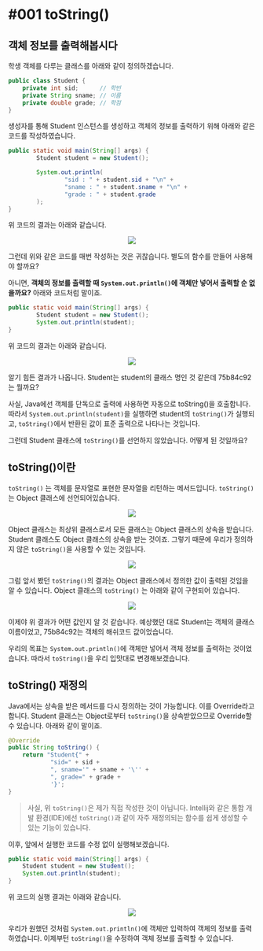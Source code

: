 # #001 toString()

## 객체 정보를 출력해봅시다

학생 객체를 다루는 클래스를 아래와 같이 정의하겠습니다.

```java
public class Student {
    private int sid;      // 학번
    private String sname; // 이름
    private double grade; // 학점
}
```

생성자를 통해 Student 인스턴스를 생성하고 객체의 정보를 출력하기 위해 아래와 같은 코드를 작성하였습니다.

```java
public static void main(String[] args) {
        Student student = new Student();

        System.out.println(
                "sid : " + student.sid + "\n" +
                "sname : " + student.sname + "\n" +
                "grade : " + student.grade
        );
}
```

위 코드의 결과는 아래와 같습니다.

<p align="center"><img src="../../images/JAVA/#001 toString()-Untitled.png"></p>

그런데 위와 같은 코드를 매번 작성하는 것은 귀찮습니다. 별도의 함수를 만들어 사용해야 할까요?

아니면, **객체의 정보를 출력할 때 `System.out.println()`에 객체만 넣어서 출력할 순 없을까요?** 아래와 코드처럼 말이죠.

```java
public static void main(String[] args) {
        Student student = new Student();
        System.out.println(student);
}
```

위 코드의 결과는 아래와 같습니다.

<p align="center"><img src="../../images/JAVA/#001 toString()-Untitled 1.png"></p>

알기 힘든 결과가 나옵니다. Student는 student의 클래스 명인 것 같은데 75b84c92는 뭘까요?

사실, Java에선 객체를 단독으로 출력에 사용하면 자동으로 toString()을 호출합니다. 따라서 `System.out.println(student)`을 실행하면 student의 `toString()`가 실행되고, `toString()`에서 반환된 값이 표준 출력으로 나타나는 것입니다. 

그런데 Student 클래스에 `toString()`를 선언하지 않았습니다. 어떻게 된 것일까요?

## toString()이란

`toString()` 는 객체를 문자열로 표현한 문자열을 리턴하는 메서드입니다. `toString()`는 Object 클래스에 선언되어있습니다. 

<p align="center"><img src="../../images/JAVA/#001 toString()-Untitled 2.png"></p>

Object 클래스는 최상위 클래스로서 모든 클래스는 Object 클래스의 상속을 받습니다. Student 클래스도 Object 클래스의 상속을 받는 것이죠. 그렇기 때문에 우리가 정의하지 않은 `toString()`을 사용할 수 있는 것입니다.

<p align="center"><img src="../../images/JAVA/#001 toString()-Untitled 3.png"></p>

그럼 앞서 봤던 `toString()`의 결과는 Object 클래스에서 정의한 값이 출력된 것임을 알 수 있습니다. Object 클래스의 `toString()` 는 아래와 같이 구현되어 있습니다.

<p align="center"><img src="../../images/JAVA/#001 toString()-Untitled 4.png"></p>

이제야 위 결과가 어떤 값인지 알 것 같습니다. 예상했던 대로 Student는 객체의 클래스 이름이었고, 75b84c92는 객체의 해쉬코드 값이었습니다. 

우리의 목표는 `System.out.println()`에 객체만 넣어서 객체 정보를 출력하는 것이었습니다. 따라서 `toString()`을 우리 입맛대로 변경해보겠습니다.

## toString() 재정의

Java에서는 상속을 받은 메서드를 다시 정의하는 것이 가능합니다. 이를 Override라고 합니다. Student 클래스는 Object로부터 `toString()`을 상속받았으므로 Override할 수 있습니다. 아래와 같이 말이죠.

```java
@Override
public String toString() {
    return "Student{" +
            "sid=" + sid +
            ", sname='" + sname + '\'' +
            ", grade=" + grade +
            '}';
}
```

> 사실, 위 `toString()`은 제가 직접 작성한 것이 아닙니다. Intellij와 같은 통합 개발 환경(IDE)에선 `toString()`과 같이 자주 재정의되는 함수를 쉽게 생성할 수 있는 기능이 있습니다.
> 

이후, 앞에서 실행한 코드를 수정 없이 실행해보겠습니다.

```java
public static void main(String[] args) {
    Student student = new Student();
    System.out.println(student);
}
```

위 코드의 실행 결과는 아래와 같습니다.

<p align="center"><img src="../../images/JAVA/#001 toString()-Untitled 5.png"></p>

우리가 원했던 것처럼 `System.out.println()`에 객체만 입력하여 객체의 정보를 출력하였습니다. 이제부턴 `toString()`을 수정하여 객체 정보를 출력할 수 있습니다.